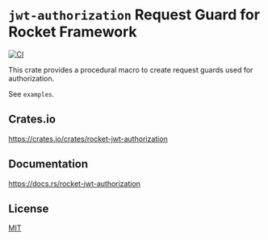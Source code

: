 `jwt-authorization` Request Guard for Rocket Framework
====================

[![CI](https://github.com/magiclen/rocket-jwt-authorization/actions/workflows/ci.yml/badge.svg)](https://github.com/magiclen/rocket-jwt-authorization/actions/workflows/ci.yml)

This crate provides a procedural macro to create request guards used for authorization.

See `examples`.

## Crates.io

https://crates.io/crates/rocket-jwt-authorization

## Documentation

https://docs.rs/rocket-jwt-authorization

## License

[MIT](LICENSE)